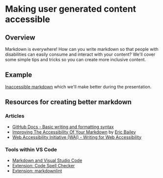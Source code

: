 # Making user generated content accessible

## Overview

Markdown is everywhere! How can you write markdown so that people with disabilities can easily consume and interact with your content? We'll cover some simple tips and tricks so you can create more inclusive content.

## Example

[Inaccessible markdown](bad.md) which we'll make better during the presentation.

## Resources for creating better markdown

### Articles

- [GitHub Docs - Basic writing and formatting syntax](https://docs.github.com/en/get-started/writing-on-github/getting-started-with-writing-and-formatting-on-github/basic-writing-and-formatting-syntax)
- [Improving The Accessibility Of Your Markdown](https://www.smashingmagazine.com/2021/09/improving-accessibility-of-markdown/) by [Eric Bailey](https://github.com/ericwbailey)
- [Web Accessibility Initiative (WAI) - Writing for Web Accessibility](https://www.w3.org/WAI/tips/writing/)

### Tools within VS Code

- [Markdown and Visual Studio Code](https://code.visualstudio.com/docs/languages/markdown)
- [Extension: Code Spell Checker](https://marketplace.visualstudio.com/items?itemName=streetsidesoftware.code-spell-checker)
- [Extension: markdownlint](https://marketplace.visualstudio.com/items?itemName=DavidAnson.vscode-markdownlint)
